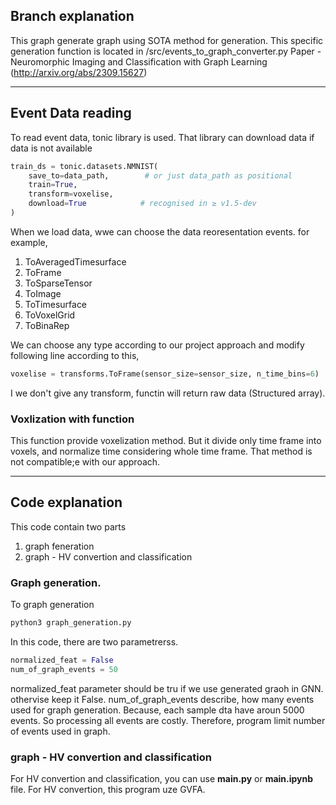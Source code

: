 ## Branch explanation

This graph generate graph using SOTA method for generation. This specific generation function is located in /src/events_to_graph_converter.py 
Paper - Neuromorphic Imaging and Classification with Graph Learning (http://arxiv.org/abs/2309.15627)
_________________________________________________________________
## Event Data reading

To read event data, tonic library is used. That library can download data if data is not available 

```python
train_ds = tonic.datasets.NMNIST(
    save_to=data_path,        # or just data_path as positional
    train=True,
    transform=voxelise,
    download=True            # recognised in ≥ v1.5-dev
)
```

When we load data, wwe can choose the data reoresentation events. for example,

1. ToAveragedTimesurface
2. ToFrame
3. ToSparseTensor
4. ToImage
5. ToTimesurface
6. ToVoxelGrid
7. ToBinaRep

We can choose any type according to our project approach and modify following line according to this,
 
```python
voxelise = transforms.ToFrame(sensor_size=sensor_size, n_time_bins=6) 
```

I we don't give any transform, functin will return raw data (Structured array).

### Voxlization with function

This function provide voxelization method. But it divide only time frame into voxels, and normalize time considering whole time frame.
That method is not compatible;e with our approach.
________________________________________________________________________

## Code explanation

This code contain two parts
1. graph feneration
2. graph - HV convertion and classification

### Graph generation.

To graph generation 

```python
python3 graph_generation.py
```

In this code, there are two parametrerss.

```python
normalized_feat = False
num_of_graph_events = 50 
```

normalized_feat parameter should be tru if we use generated graoh in GNN. othervise keep it False.  num_of_graph_events describe, how many events used for graph generation. Because, each sample dta have aroun 5000 events. So processing all events are costly. Therefore, program limit number of events used in graph.


### graph - HV convertion and classification

For HV convertion and classification, you can use __main.py__ or __main.ipynb__ file. For HV convertion, this program uze GVFA.


